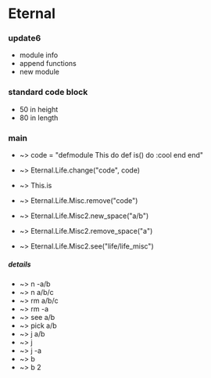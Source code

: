 # Eternal

### update6
- module info
- append functions
- new module

### standard code block
- 50 in height
- 80 in length

### main

- ~> code = "defmodule This do def is() do :cool end end"
- ~> Eternal.Life.change("code", code)
- ~> This.is
- ~> Eternal.Life.Misc.remove("code")

- ~> Eternal.Life.Misc2.new_space("a/b")
- ~> Eternal.Life.Misc2.remove_space("a")
- ~> Eternal.Life.Misc2.see("life/life_misc")

##### details

- ~> n -a/b
- ~> n a/b/c
- ~> rm a/b/c
- ~> rm -a
- ~> see a/b
- ~> pick a/b
- ~> j a/b
- ~> j
- ~> j -a
- ~> b
- ~> b 2
